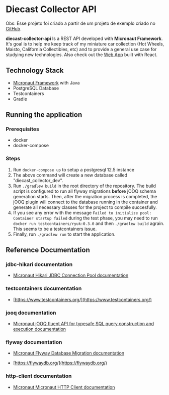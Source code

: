 # Diecast Collector API

Obs: Esse projeto foi criado a partir de um projeto de exemplo criado no [GitHub]((https://github.com/lbbedendo/diecast-collector-api)).

**diecast-collector-api** Is a REST API developed with **Micronaut Framework**. It's goal is to help me keep track of my miniature car collection (Hot Wheels, Maisto, California Collectibles, etc) and to provide a general use case for studying new technologies.
Also check out the [Web App](https://github.com/lbbedendo/diecast-collector-app) built with React.


## Technology Stack
- [Micronaut Framework](https://micronaut.io/) with Java
- PostgreSQL Database
- Testcontainers
- Gradle

## Running the application
### Prerequisites
- docker
- docker-compose
### Steps
1. Run `docker-compose up` to setup a postgresql 12.5 instance
2. The above command will create a new database called "diecast_collector_dev".
3. Run `./gradlew build` in the root directory of the repository. The build script is configured to run all flyway migrations **before** jOOQ schema generation starts. Then, after the migration process is completed, the jOOQ plugin will connect to the database running in the container and generate all necessary classes for the project to compile succesfully.
4. If you see any error with the message `Failed to initialize pool: Container startup failed` during the test phase, you may need to run `docker run testcontainers/ryuk:0.3.0` and then `./gradlew build` agrain. This seems to be a testcontainers issue.
5. Finally, run `./gradlew run` to start the application.

## Reference Documentation

### jdbc-hikari documentation

- [Micronaut Hikari JDBC Connection Pool documentation](https://micronaut-projects.github.io/micronaut-sql/latest/guide/index.html#jdbc)

### testcontainers documentation

- [https://www.testcontainers.org/](https://www.testcontainers.org/)

### jooq documentation

- [Micronaut jOOQ fluent API for typesafe SQL query construction and execution documentation](https://micronaut-projects.github.io/micronaut-sql/latest/guide/index.html#jooq)

### flyway documentation

- [Micronaut Flyway Database Migration documentation](https://micronaut-projects.github.io/micronaut-flyway/latest/guide/index.html)

- [https://flywaydb.org/](https://flywaydb.org/)

### http-client documentation

- [Micronaut Micronaut HTTP Client documentation](https://docs.micronaut.io/latest/guide/index.html#httpClient)
